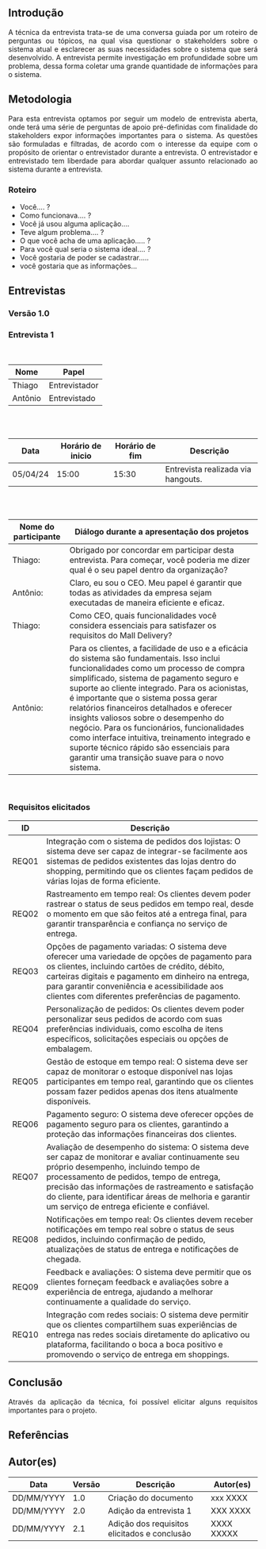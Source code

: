 ## Introdução
<p align = "justify">
A técnica da entrevista trata-se de uma conversa guiada por um roteiro de perguntas ou tópicos, na qual visa questionar o stakeholders sobre o sistema atual e esclarecer as suas necessidades sobre o sistema que será desenvolvido. A entrevista permite investigação em profundidade sobre um problema, dessa forma coletar uma grande quantidade de informações para o sistema.
</p>

## Metodologia
<p align = "justify">
Para esta entrevista optamos por seguir um modelo de entrevista aberta, onde terá uma série de perguntas de apoio pré-definidas com finalidade do stakeholders expor informações importantes para o sistema. As questões são formuladas e filtradas, de acordo com o interesse da equipe com o propósito de orientar o entrevistador durante a entrevista. O entrevistador e entrevistado tem liberdade para abordar qualquer assunto relacionado ao sistema durante a entrevista.
</p>

### Roteiro

- Você.... ?
- Como funcionava.... ?
- Você já usou alguma aplicação.... 
- Teve algum problema.... ?
- O que você acha de uma aplicação..... ?
- Para você qual seria o sistema ideal.... ?
- Você gostaria de poder se cadastrar..... 
- você gostaria que as informações... 


## Entrevistas 

### Versão 1.0

### **Entrevista 1**

<br>

|Nome | Papel |
-----|------|
|Thiago| Entrevistador|
|Antônio| Entrevistado|

<br>
<br>

|Data|Horário de inicio|Horário de fim |Descrição
----|-----|-----|---------|
|05/04/24 | 15:00| 15:30 | Entrevista realizada via hangouts.|

<br>
<br>
 
|Nome do participante|Diálogo durante a apresentação dos projetos|
|----|-------------|
|Thiago:|Obrigado por concordar em participar desta entrevista. Para começar, você poderia me dizer qual é o seu papel dentro da organização?|
|Antônio:|Claro, eu sou o CEO. Meu papel é garantir que todas as atividades da empresa sejam executadas de maneira eficiente e eficaz. |
|Thiago:|Como CEO, quais funcionalidades você considera essenciais para satisfazer os requisitos do Mall Delivery?|
|Antônio:|Para os clientes, a facilidade de uso e a eficácia do sistema são fundamentais. Isso inclui funcionalidades como um processo de compra simplificado, sistema de pagamento seguro e suporte ao cliente integrado. Para os acionistas, é importante que o sistema possa gerar relatórios financeiros detalhados e oferecer insights valiosos sobre o desempenho do negócio. Para os funcionários, funcionalidades como interface intuitiva, treinamento integrado e suporte técnico rápido são essenciais para garantir uma transição suave para o novo sistema.|

<br>
 
### Requisitos elicitados
 
|ID|Descrição|
|----|-------------|
|REQ01|Integração com o sistema de pedidos dos lojistas: O sistema deve ser capaz de integrar-se facilmente aos sistemas de pedidos existentes das lojas dentro do shopping, permitindo que os clientes façam pedidos de várias lojas de forma eficiente.|
|REQ02|Rastreamento em tempo real: Os clientes devem poder rastrear o status de seus pedidos em tempo real, desde o momento em que são feitos até a entrega final, para garantir transparência e confiança no serviço de entrega.|
|REQ03| Opções de pagamento variadas: O sistema deve oferecer uma variedade de opções de pagamento para os clientes, incluindo cartões de crédito, débito, carteiras digitais e pagamento em dinheiro na entrega, para garantir conveniência e acessibilidade aos clientes com diferentes preferências de pagamento.|
|REQ04|Personalização de pedidos: Os clientes devem poder personalizar seus pedidos de acordo com suas preferências individuais, como escolha de itens específicos, solicitações especiais ou opções de embalagem.|
|REQ05|Gestão de estoque em tempo real: O sistema deve ser capaz de monitorar o estoque disponível nas lojas participantes em tempo real, garantindo que os clientes possam fazer pedidos apenas dos itens atualmente disponíveis.|
|REQ06|Pagamento seguro: O sistema deve oferecer opções de pagamento seguro para os clientes, garantindo a proteção das informações financeiras dos clientes.|
|REQ07|Avaliação de desempenho do sistema: O sistema deve ser capaz de monitorar e avaliar continuamente seu próprio desempenho, incluindo tempo de processamento de pedidos, tempo de entrega, precisão das informações de rastreamento e satisfação do cliente, para identificar áreas de melhoria e garantir um serviço de entrega eficiente e confiável.|
|REQ08|Notificações em tempo real: Os clientes devem receber notificações em tempo real sobre o status de seus pedidos, incluindo confirmação de pedido, atualizações de status de entrega e notificações de chegada.|
|REQ09|Feedback e avaliações: O sistema deve permitir que os clientes forneçam feedback e avaliações sobre a experiência de entrega, ajudando a melhorar continuamente a qualidade do serviço.|
|REQ10|Integração com redes sociais: O sistema deve permitir que os clientes compartilhem suas experiências de entrega nas redes sociais diretamente do aplicativo ou plataforma, facilitando o boca a boca positivo e promovendo o serviço de entrega em shoppings.|


## Conclusão
<p align = "justify">
Através da aplicação da técnica, foi possível elicitar alguns requisitos importantes para o projeto.
</p>
 
## Referências

>
> 

## Autor(es)

| Data | Versão | Descrição | Autor(es) |
| -- | -- | -- | -- |
| DD/MM/YYYY | 1.0 | Criação do documento | xxx XXXX |
| DD/MM/YYYY | 2.0 | Adição da entrevista 1 | XXX XXXX | 
| DD/MM/YYYY | 2.1 | Adição dos requisitos elicitados e conclusão | XXXX XXXXX | 
